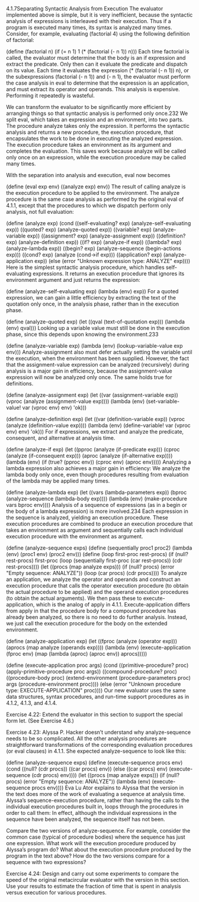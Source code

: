 4.1.7Separating Syntactic Analysis from Execution
The evaluator implemented above is simple, but it is very inefficient, because the syntactic analysis of expressions is interleaved with their execution. Thus if a program is executed many times, its syntax is analyzed many times. Consider, for example, evaluating (factorial 4) using the following definition of factorial:

(define (factorial n)
  (if (= n 1)
      1
      (* (factorial (- n 1)) n)))
Each time factorial is called, the evaluator must determine that the body is an if expression and extract the predicate. Only then can it evaluate the predicate and dispatch on its value. Each time it evaluates the expression (* (factorial (- n 1)) n), or the subexpressions (factorial (- n 1)) and (- n 1), the evaluator must perform the case analysis in eval to determine that the expression is an application, and must extract its operator and operands. This analysis is expensive. Performing it repeatedly is wasteful.

We can transform the evaluator to be significantly more efficient by arranging things so that syntactic analysis is performed only once.232 We split eval, which takes an expression and an environment, into two parts. The procedure analyze takes only the expression. It performs the syntactic analysis and returns a new procedure, the execution procedure, that encapsulates the work to be done in executing the analyzed expression. The execution procedure takes an environment as its argument and completes the evaluation. This saves work because analyze will be called only once on an expression, while the execution procedure may be called many times.

With the separation into analysis and execution, eval now becomes

(define (eval exp env) ((analyze exp) env))
The result of calling analyze is the execution procedure to be applied to the environment. The analyze procedure is the same case analysis as performed by the original eval of 4.1.1, except that the procedures to which we dispatch perform only analysis, not full evaluation:

(define (analyze exp)
  (cond ((self-evaluating? exp)
         (analyze-self-evaluating exp))
        ((quoted? exp) 
         (analyze-quoted exp))
        ((variable? exp) 
         (analyze-variable exp))
        ((assignment? exp) 
         (analyze-assignment exp))
        ((definition? exp) 
         (analyze-definition exp))
        ((if? exp) 
         (analyze-if exp))
        ((lambda? exp) 
         (analyze-lambda exp))
        ((begin? exp) 
         (analyze-sequence 
          (begin-actions exp)))
        ((cond? exp) 
         (analyze (cond->if exp)))
        ((application? exp) 
         (analyze-application exp))
        (else
         (error "Unknown expression 
                 type: ANALYZE" 
                exp))))
Here is the simplest syntactic analysis procedure, which handles self-evaluating expressions. It returns an execution procedure that ignores its environment argument and just returns the expression:

(define (analyze-self-evaluating exp)
  (lambda (env) exp))
For a quoted expression, we can gain a little efficiency by extracting the text of the quotation only once, in the analysis phase, rather than in the execution phase.

(define (analyze-quoted exp)
  (let ((qval (text-of-quotation exp)))
    (lambda (env) qval)))
Looking up a variable value must still be done in the execution phase, since this depends upon knowing the environment.233

(define (analyze-variable exp)
  (lambda (env) 
    (lookup-variable-value exp env)))
Analyze-assignment also must defer actually setting the variable until the execution, when the environment has been supplied. However, the fact that the assignment-value expression can be analyzed (recursively) during analysis is a major gain in efficiency, because the assignment-value expression will now be analyzed only once. The same holds true for definitions.

(define (analyze-assignment exp)
  (let ((var (assignment-variable exp))
        (vproc (analyze 
                (assignment-value exp))))
    (lambda (env)
      (set-variable-value! 
       var (vproc env) env)
      'ok)))

(define (analyze-definition exp)
  (let ((var (definition-variable exp))
        (vproc (analyze 
                (definition-value exp))))
    (lambda (env)
      (define-variable! var (vproc env) env)
      'ok)))
For if expressions, we extract and analyze the predicate, consequent, and alternative at analysis time.

(define (analyze-if exp)
  (let ((pproc (analyze (if-predicate exp)))
        (cproc (analyze (if-consequent exp)))
        (aproc (analyze (if-alternative exp))))
    (lambda (env)
      (if (true? (pproc env))
          (cproc env)
          (aproc env)))))
Analyzing a lambda expression also achieves a major gain in efficiency: We analyze the lambda body only once, even though procedures resulting from evaluation of the lambda may be applied many times.

(define (analyze-lambda exp)
  (let ((vars (lambda-parameters exp))
        (bproc (analyze-sequence 
                (lambda-body exp))))
    (lambda (env) 
      (make-procedure vars bproc env))))
Analysis of a sequence of expressions (as in a begin or the body of a lambda expression) is more involved.234 Each expression in the sequence is analyzed, yielding an execution procedure. These execution procedures are combined to produce an execution procedure that takes an environment as argument and sequentially calls each individual execution procedure with the environment as argument.

(define (analyze-sequence exps)
  (define (sequentially proc1 proc2)
    (lambda (env) (proc1 env) (proc2 env)))
  (define (loop first-proc rest-procs)
    (if (null? rest-procs)
        first-proc
        (loop (sequentially first-proc 
                            (car rest-procs))
              (cdr rest-procs))))
  (let ((procs (map analyze exps)))
    (if (null? procs)
        (error "Empty sequence: ANALYZE"))
    (loop (car procs) (cdr procs))))
To analyze an application, we analyze the operator and operands and construct an execution procedure that calls the operator execution procedure (to obtain the actual procedure to be applied) and the operand execution procedures (to obtain the actual arguments). We then pass these to execute-application, which is the analog of apply in 4.1.1. Execute-application differs from apply in that the procedure body for a compound procedure has already been analyzed, so there is no need to do further analysis. Instead, we just call the execution procedure for the body on the extended environment.

(define (analyze-application exp)
  (let ((fproc (analyze (operator exp)))
        (aprocs (map analyze (operands exp))))
    (lambda (env)
      (execute-application 
       (fproc env)
       (map (lambda (aproc) (aproc env))
            aprocs)))))

(define (execute-application proc args)
  (cond ((primitive-procedure? proc)
         (apply-primitive-procedure proc args))
        ((compound-procedure? proc)
         ((procedure-body proc)
          (extend-environment 
           (procedure-parameters proc)
           args
           (procedure-environment proc))))
        (else (error "Unknown procedure type: 
                      EXECUTE-APPLICATION"
                     proc))))
Our new evaluator uses the same data structures, syntax procedures, and run-time support procedures as in 4.1.2, 4.1.3, and 4.1.4.

Exercise 4.22: Extend the evaluator in this section to support the special form let. (See Exercise 4.6.)

Exercise 4.23: Alyssa P. Hacker doesn’t understand why analyze-sequence needs to be so complicated. All the other analysis procedures are straightforward transformations of the corresponding evaluation procedures (or eval clauses) in 4.1.1. She expected analyze-sequence to look like this:

(define (analyze-sequence exps)
  (define (execute-sequence procs env)
    (cond ((null? (cdr procs)) 
           ((car procs) env))
          (else ((car procs) env)
                (execute-sequence 
                 (cdr procs) env))))
  (let ((procs (map analyze exps)))
    (if (null? procs)
        (error "Empty sequence: 
                ANALYZE"))
    (lambda (env) 
      (execute-sequence procs env))))
Eva Lu Ator explains to Alyssa that the version in the text does more of the work of evaluating a sequence at analysis time. Alyssa’s sequence-execution procedure, rather than having the calls to the individual execution procedures built in, loops through the procedures in order to call them: In effect, although the individual expressions in the sequence have been analyzed, the sequence itself has not been.

Compare the two versions of analyze-sequence. For example, consider the common case (typical of procedure bodies) where the sequence has just one expression. What work will the execution procedure produced by Alyssa’s program do? What about the execution procedure produced by the program in the text above? How do the two versions compare for a sequence with two expressions?

Exercise 4.24: Design and carry out some experiments to compare the speed of the original metacircular evaluator with the version in this section. Use your results to estimate the fraction of time that is spent in analysis versus execution for various procedures.